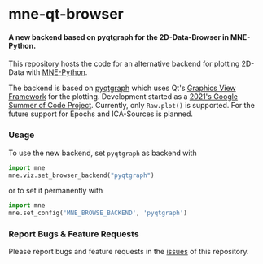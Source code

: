 # mne-qt-browser
#### A new backend based on pyqtgraph for the 2D-Data-Browser in MNE-Python.

This repository hosts the code for an alternative backend for plotting 2D-Data with 
[MNE-Python](https://github.com/mne-tools/mne-python).

The backend is based on [pyqtgraph](https://github.com/pyqtgraph/pyqtgraph) 
which uses Qt's [Graphics View Framework](https://doc.qt.io/qt-5/graphicsview.html)
for the plotting.
Development started as a [2021's Google Summer of Code Project](https://github.com/marsipu/gsoc2021).
Currently, only `Raw.plot()` is supported. For the future support for Epochs
and ICA-Sources is planned.

### Usage
To use the new backend, set `pyqtgraph` as backend with 
```python
import mne
mne.viz.set_browser_backend("pyqtgraph")
```
or to set it permanently with
```python
import mne
mne.set_config('MNE_BROWSE_BACKEND', 'pyqtgraph')
```

### Report Bugs & Feature Requests
Please report bugs and feature requests in the [issues](https://github.com/mne-tools/mne-qt-browser/issues) of this repository.
